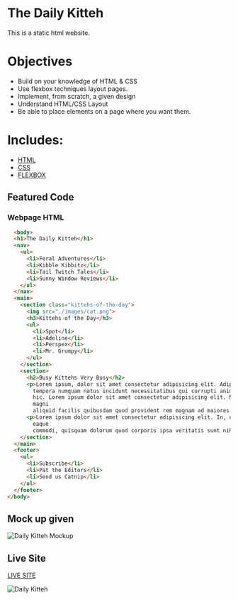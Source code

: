 # The Daily Kitteh

This is a static html website. 

# Objectives

- Build on your knowledge of HTML & CSS
- Use flexbox techniques layout pages.
- Implement, from scratch, a given design
- Understand HTML/CSS Layout
- Be able to place elements on a page where you want them.

# Includes: 

- [HTML](https://developer.mozilla.org/en-US/docs/Web/HTML)
- [CSS](https://www.w3schools.com/css/)
- [FLEXBOX](https://developer.mozilla.org/en-US/docs/Web/CSS/CSS_Flexible_Box_Layout/Basic_Concepts_of_Flexbox)

## Featured Code

### Webpage HTML

```HTML
  <body>
  <h1>The Daily Kitteh</h1>
  <nav>
    <ul>
      <li>Feral Adventures</li>
      <li>Kibble Kibbitz</li>
      <li>Tail Twitch Tales</li>
      <li>Sunny Window Reviews</li>
    </ul>
  </nav>
  <main>
    <section class="kittehs-of-the-day">
      <img src="./images/cat.png">
      <h3>Kittehs of the Day</h3>
      <ul>
        <li>Spot</li>
        <li>Adeline</li>
        <li>Perspex</li>
        <li>Mr. Grumpy</li>
      </ul>
    </section>
    <section>
      <h2>Busy Kittehs Very Busy</h2>
      <p>Lorem ipsum, dolor sit amet consectetur adipisicing elit. Adipisci id maiores unde, nihil nostrum quisquam
        tempora numquam natus incidunt necessitatibus qui corrupti animi praesentium voluptate sint cupiditate aut nobis
        hic. Lorem ipsum dolor sit amet consectetur adipisicing elit. Nihil maxime quis iste saepe dicta a voluptatum
        magni
        aliquid facilis quibusdam quod provident rem magnam ad maiores ut, tempore eaque quam.</p>
      <p>Lorem ipsum dolor sit amet consectetur adipisicing elit. In, unde laudantium voluptate id iure minima porro
        eaque
        commodi, quisquam dolorum quod corporis ipsa veritatis sunt nihil perferendis blanditiis ex sint?</p>
    </section>
  </main>
  <footer>
    <ul>
      <li>Subscribe</li>
      <li>Pat the Editors</li>
      <li>Send us Catnip</li>
    </ul>
  </footer>
</body>
 ```
 
## Mock up given

![Daily Kitteh Mockup](https://raw.githubusercontent.com/suncoast-devs/handbook/a2f0c05d3914a8f16611da03a18dbe92cd821a92/curriculum/fundamentals/modules/html-css/lessons/css-layout/assignments/assets/daily-kitteh.png)
 
## Live Site

[LIVE SITE](https://the-daily-kitteh-austinparvin.netlify.app/)

![Daily Kitteh](https://i.imgur.com/Hggxd8B.png)
